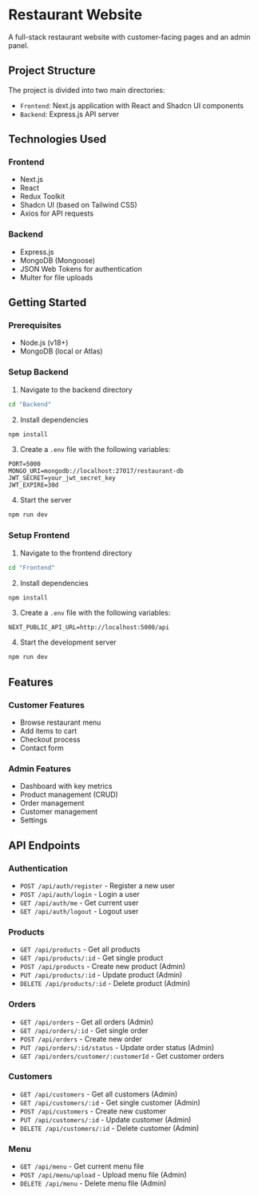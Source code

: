 # Restaurant Website

A full-stack restaurant website with customer-facing pages and an admin panel.

## Project Structure

The project is divided into two main directories:

- `Frontend`: Next.js application with React and Shadcn UI components
- `Backend`: Express.js API server

## Technologies Used

### Frontend
- Next.js
- React
- Redux Toolkit
- Shadcn UI (based on Tailwind CSS)
- Axios for API requests

### Backend
- Express.js
- MongoDB (Mongoose)
- JSON Web Tokens for authentication
- Multer for file uploads

## Getting Started

### Prerequisites
- Node.js (v18+)
- MongoDB (local or Atlas)

### Setup Backend

1. Navigate to the backend directory
```bash
cd "Backend"
```

2. Install dependencies
```bash
npm install
```

3. Create a `.env` file with the following variables:
```
PORT=5000
MONGO_URI=mongodb://localhost:27017/restaurant-db
JWT_SECRET=your_jwt_secret_key
JWT_EXPIRE=30d
```

4. Start the server
```bash
npm run dev
```

### Setup Frontend

1. Navigate to the frontend directory
```bash
cd "Frontend"
```

2. Install dependencies
```bash
npm install
```

3. Create a `.env` file with the following variables:
```
NEXT_PUBLIC_API_URL=http://localhost:5000/api
```

4. Start the development server
```bash
npm run dev
```

## Features

### Customer Features
- Browse restaurant menu
- Add items to cart
- Checkout process
- Contact form

### Admin Features
- Dashboard with key metrics
- Product management (CRUD)
- Order management
- Customer management
- Settings

## API Endpoints

### Authentication
- `POST /api/auth/register` - Register a new user
- `POST /api/auth/login` - Login a user
- `GET /api/auth/me` - Get current user
- `GET /api/auth/logout` - Logout user

### Products
- `GET /api/products` - Get all products
- `GET /api/products/:id` - Get single product
- `POST /api/products` - Create new product (Admin)
- `PUT /api/products/:id` - Update product (Admin)
- `DELETE /api/products/:id` - Delete product (Admin)

### Orders
- `GET /api/orders` - Get all orders (Admin)
- `GET /api/orders/:id` - Get single order
- `POST /api/orders` - Create new order
- `PUT /api/orders/:id/status` - Update order status (Admin)
- `GET /api/orders/customer/:customerId` - Get customer orders

### Customers
- `GET /api/customers` - Get all customers (Admin)
- `GET /api/customers/:id` - Get single customer (Admin)
- `POST /api/customers` - Create new customer
- `PUT /api/customers/:id` - Update customer (Admin)
- `DELETE /api/customers/:id` - Delete customer (Admin)

### Menu
- `GET /api/menu` - Get current menu file
- `POST /api/menu/upload` - Upload menu file (Admin)
- `DELETE /api/menu` - Delete menu file (Admin)
